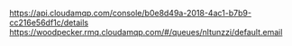 https://api.cloudamqp.com/console/b0e8d49a-2018-4ac1-b7b9-cc216e56df1c/details
https://woodpecker.rmq.cloudamqp.com/#/queues/nltunzzi/default.email